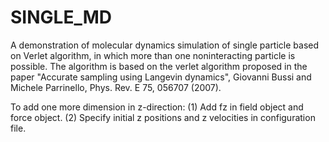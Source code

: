 # SINGLE_MD
A demonstration of molecular dynamics simulation of single particle based on Verlet algorithm, in which more than one noninteracting particle is possible. The algorithm is based on the verlet algorithm proposed in the paper "Accurate sampling using Langevin dynamics", Giovanni Bussi and Michele Parrinello, Phys. Rev. E 75, 056707 (2007).

To add one more dimension in z-direction:
(1) Add fz in field object and force object.
(2) Specify initial z positions and z velocities in configuration file.

